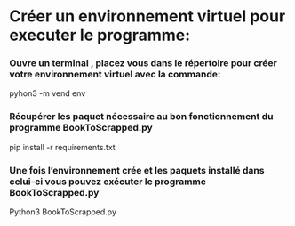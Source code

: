 # Créer un environnement virtuel pour executer le programme:

### Ouvre un terminal , placez vous dans le répertoire pour créer votre environnement virtuel avec la commande:
pyhon3 -m vend env

### Récupérer les paquet nécessaire au bon fonctionnement du programme BookToScrapped.py
pip install -r requirements.txt

### Une fois l’environnement crée et les paquets installé dans celui-ci vous pouvez exécuter le programme BookToScrapped.py
Python3 BookToScrapped.py